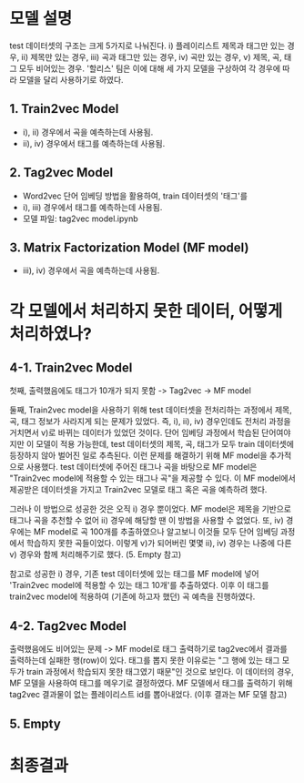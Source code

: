 # 모델 설명
test 데이터셋의 구조는 크게 5가지로 나눠진다. i) 플레이리스트 제목과 태그만 있는 경우, ii) 제목만 있는 경우, iii) 곡과 태그만 있는 경우, iv) 곡만 있는 경우, v) 제목, 곡, 태그 모두 비어있는 경우. '할리스' 팀은 이에 대해 세 가지 모델을 구상하여 각 경우에 따라 모델을 달리 사용하기로 하였다.

## 1. Train2vec Model
* i), ii) 경우에서 곡을 예측하는데 사용됨.
* ii), iv) 경우에서 태그를 예측하는데 사용됨.

## 2. Tag2vec Model
* Word2vec 단어 임베딩 방법을 활용하여, train 데이터셋의 '태그'를 
* i), iii) 경우에서 태그를 예측하는데 사용됨.
* 모델 파일: tag2vec model.ipynb

## 3. Matrix Factorization Model (MF model)
* iii), iv) 경우에서 곡을 예측하는데 사용됨.

# 각 모델에서 처리하지 못한 데이터, 어떻게 처리하였나?
## 4-1. Train2vec Model
첫째, 출력했음에도 태그가 10개가 되지 못함 -> Tag2vec -> MF model

둘째, Train2vec model을 사용하기 위해 test 데이터셋을 전처리하는 과정에서 제목, 곡, 태그 정보가 사라지게 되는 문제가 있었다. 즉, i), ii), iv) 경우인데도 전처리 과정을 거치면서 v)로 바뀌는 데이터가 있었던 것이다. 단어 임베딩 과정에서 학습된 단어여야지만 이 모델이 적용 가능한데, test 데이터셋의 제목, 곡, 태그가 모두 train 데이터셋에 등장하지 않아 벌어진 일로 추측된다. 이런 문제를 해결하기 위해 MF model을 추가적으로 사용했다. test 데이터셋에 주어진 태그나 곡을 바탕으로 MF model은 "Train2vec model에 적용할 수 있는 태그나 곡"을 제공할 수 있다. 이 MF model에서 제공받은 데이터셋을 가지고 Train2vec 모델로 태그 혹은 곡을 예측하려 했다.

그러나 이 방법으로 성공한 것은 오직 i) 경우 뿐이었다. MF model은 제목을 기반으로 태그나 곡을 추천할 수 없어 ii) 경우에 해당할 땐 이 방법을 사용할 수 없었다. 또, iv) 경우에는 MF model로 곡 100개를 추출하였으나 알고보니 이것들 모두 단어 임베딩 과정에서 학습하지 못한 곡들이었다. 이렇게 v)가 되어버린 몇몇 ii), iv) 경우는 나중에 다른 v) 경우와 함께 처리해주기로 했다. (5. Empty 참고)

참고로 성공한 i) 경우, 기존 test 데이터셋에 있는 태그를 MF model에 넣어 'Train2vec model에 적용할 수 있는 태그 10개'를 추출하였다. 이후 이 태그를 train2vec model에 적용하여 (기존에 하고자 했던) 곡 예측을 진행하였다.


## 4-2. Tag2vec Model
출력했음에도 비어있는 문제 -> MF model로 태그 출력하기로
tag2vec에서 결과를 출력하는데 실패한 행(row)이 있다. 태그를 뽑지 못한 이유로는 "그 행에 있는 태그 모두가 train 과정에서 학습되지 못한 태그였기 때문"인 것으로 보인다. 이 데이터의 경우, MF 모델을 사용하여 태그를 메우기로 결정하였다. MF 모델에서 태그를 출력하기 위해 tag2vec 결과물이 없는 플레이리스트 id를 뽑아내었다. (이후 결과는 MF 모델 참고)

## 5. Empty

# 최종결과
